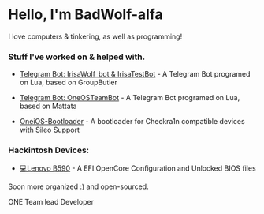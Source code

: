 # Hello, I'm BadWolf-alfa

I love computers & tinkering, as well as programming!

### Stuff I've worked on & helped with.
- [Telegram Bot: IrisaWolf_bot & IrisaTestBot](https://github.com/badwolf-alfa/irisabot) - A Telegram Bot programed on Lua, based on GroupButler
- [Telegram Bot: OneOSTeamBot](https://github.com/badwolf-alfa/oneosteamBot) - A Telegram Bot programed on Lua, based on Mattata

- [OneiOS-Bootloader](https://github.com/BadWolf-alfa/oneios) - A bootloader for Checkra1n compatible devices with Sileo Support


### Hackintosh Devices:
- [💻Lenovo B590](https://github.com/BadWolf-alfa/Lenovo-B590-Hackingtosh) - A EFI OpenCore Configuration and Unlocked BIOS files


Soon more organized :) and open-sourced.

ONE Team lead Developer

